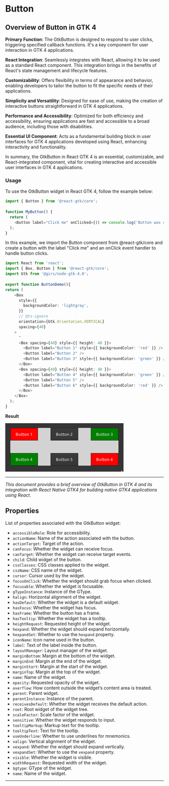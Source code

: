 # Button

## Overview of Button in GTK 4

**Primary Function**: The GtkButton is designed to respond to user clicks, triggering specified callback functions. It's a key component for user interaction in GTK 4 applications.

**React Integration**: Seamlessly integrates with React, allowing it to be used as a standard React component. This integration brings in the benefits of React's state management and lifecycle features.

**Customizability**: Offers flexibility in terms of appearance and behavior, enabling developers to tailor the button to fit the specific needs of their applications.

**Simplicity and Versatility**: Designed for ease of use, making the creation of interactive buttons straightforward in GTK 4 applications.

**Performance and Accessibility**: Optimized for both efficiency and accessibility, ensuring applications are fast and accessible to a broad audience, including those with disabilities.

**Essential UI Component**: Acts as a fundamental building block in user interfaces for GTK 4 applications developed using React, enhancing interactivity and functionality.

In summary, the GtkButton in React GTK 4 is an essential, customizable, and React-integrated component, vital for creating interactive and accessible user interfaces in GTK 4 applications.

### Usage

To use the GtkButton widget in React GTK 4, follow the example below:

```ts
import { Button } from '@react-gtk/core';

function MyButton() {
  return (
    <Button label="Click me" onClicked={() => console.log('Button was clicked!')} />
  );
}

```

In this example, we import the Button component from @react-gtk/core and create a button with the label "Click me" and an onClick event handler to handle button clicks.

```ts
import React from 'react';
import { Box, Button } from '@react-gtk/core';
import Gtk from '@girs/node-gtk-4.0';

export function ButtonDemo(){
return (
    <Box
      style={{
        backgroundColor: 'lightgray',
      }}
      // @ts-ignore
      orientation={Gtk.Orientation.VERTICAL}
      spacing={40}
    >
      "
      <Box spacing={40} style={{ height: 40 }}>
        <Button label="Button 1" style={{ backgroundColor: 'red' }} />
        <Button label="Button 2" />
        <Button label="Button 3" style={{ backgroundColor: 'green' }} />
      </Box>
      <Box spacing={40} style={{ height: 40 }}>
        <Button label="Button 4" style={{ backgroundColor: 'green' }} />
        <Button label="Button 5" />
        <Button label="Button 6" style={{ backgroundColor: 'red' }} />
      </Box>
    </Box>
  );
}
```

**Result**

![](../../assets/button.png)

---

_This document provides a brief overview of GtkButton in GTK 4 and its integration with React Native GTK4 for building native GTK4 applications using React._

## Properties

List of properties associated with the GtkButton widget:

- `accessibleRole`: Role for accessibility.
- `actionName`: Name of the action associated with the button.
- `actionTarget`: Target of the action.
- `canFocus`: Whether the widget can receive focus.
- `canTarget`: Whether the widget can receive target events.
- `child`: Child widget of the button.
- `cssClasses`: CSS classes applied to the widget.
- `cssName`: CSS name of the widget.
- `cursor`: Cursor used by the widget.
- `focusOnClick`: Whether the widget should grab focus when clicked.
- `focusable`: Whether the widget is focusable.
- `gTypeInstance`: Instance of the GType.
- `halign`: Horizontal alignment of the widget.
- `hasDefault`: Whether the widget is a default widget.
- `hasFocus`: Whether the widget has focus.
- `hasFrame`: Whether the button has a frame.
- `hasTooltip`: Whether the widget has a tooltip.
- `heightRequest`: Requested height of the widget.
- `hexpand`: Whether the widget should expand horizontally.
- `hexpandSet`: Whether to use the `hexpand` property.
- `iconName`: Icon name used in the button.
- `label`: Text of the label inside the button.
- `layoutManager`: Layout manager of the widget.
- `marginBottom`: Margin at the bottom of the widget.
- `marginEnd`: Margin at the end of the widget.
- `marginStart`: Margin at the start of the widget.
- `marginTop`: Margin at the top of the widget.
- `name`: Name of the widget.
- `opacity`: Requested opacity of the widget.
- `overflow`: How content outside the widget’s content area is treated.
- `parent`: Parent widget.
- `parentInstance`: Instance of the parent.
- `receivesDefault`: Whether the widget receives the default action.
- `root`: Root widget of the widget tree.
- `scaleFactor`: Scale factor of the widget.
- `sensitive`: Whether the widget responds to input.
- `tooltipMarkup`: Markup text for the tooltip.
- `tooltipText`: Text for the tooltip.
- `useUnderline`: Whether to use underlines for mnemonics.
- `valign`: Vertical alignment of the widget.
- `vexpand`: Whether the widget should expand vertically.
- `vexpandSet`: Whether to use the `vexpand` property.
- `visible`: Whether the widget is visible.
- `widthRequest`: Requested width of the widget.
- `$gtype`: GType of the widget.
- `name`: Name of the widget.

---
